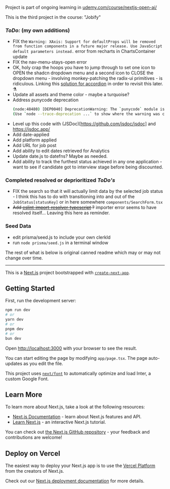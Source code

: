 Project is part of ongoing learning in [udemy.com/course/nextjs-open-ai/](udemy.com/course/nextjs-open-ai/)

This is the third project in the course: "Jobify"

### *ToDo:* (my own additions)

- FIX the `Warning: XAxis: Support for defaultProps will be removed from function components in a future major release. Use JavaScript default parameters instead.` error from recharts in ChartsContainer update
- FIX the nav-menu-stays-open error
- OK, holy crap the hoops you have to jump through to set one icon to OPEN the shadcn dropdown menu and a second icon to CLOSE the dropdown menu - involving monkey-patching the radix-ui primitives - is ridiculous. Linking this [solution for accordion](https://github.com/shadcn-ui/ui/issues/1133) in order to revisit this later. :alembic:
- Update all assets and theme color - maybe a turquoise?
- Address punycode deprecation
  ```sh
  (node:48480) [DEP0040] DeprecationWarning: The `punycode` module is deprecated. Please use a userland alternative instead.
  (Use `node --trace-deprecation ...` to show where the warning was created)
  ```
- Level up this code with (JSDoc)[https://github.com/jsdoc/jsdoc] and https://jsdoc.app/ 
- Add date-applied
- Add platform applied
- Add URL for job post
- Add ability to edit dates retrieved for Analytics
- Update date.js to datefns? Maybe as needed.
- Add ability to track the furthest status achieved in any one application - want to see if candidate got to interview stage before being discounted.

### Completed resolved or deprioritized *ToDo's*
- FIX the search so that it will actually limit data by the selected job status - I think this has to do with transitioning into and out of the `JobStatus[statusKey]` or in here somewhere `components/SearchForm.tsx`
- ~~Add [eslint-import-resolver-typescript](https://www.npmjs.com/package/eslint-import-resolver-typescript) ?~~ importer error seems to have resolved itself... Leaving this here as reminder.

### Seed Data

- edit prisma/seed.js to include your own clerkId
- run `node prisma/seed.js` in a terminal window

The rest of what is below is original canned readme which may or may not change over time.

---

This is a [Next.js](https://nextjs.org/) project bootstrapped with [`create-next-app`](https://github.com/vercel/next.js/tree/canary/packages/create-next-app).

## Getting Started

First, run the development server:

```bash
npm run dev
# or
yarn dev
# or
pnpm dev
# or
bun dev
```

Open [http://localhost:3000](http://localhost:3000) with your browser to see the result.

You can start editing the page by modifying `app/page.tsx`. The page auto-updates as you edit the file.

This project uses [`next/font`](https://nextjs.org/docs/basic-features/font-optimization) to automatically optimize and load Inter, a custom Google Font.

## Learn More

To learn more about Next.js, take a look at the following resources:

- [Next.js Documentation](https://nextjs.org/docs) - learn about Next.js features and API.
- [Learn Next.js](https://nextjs.org/learn) - an interactive Next.js tutorial.

You can check out [the Next.js GitHub repository](https://github.com/vercel/next.js/) - your feedback and contributions are welcome!

## Deploy on Vercel

The easiest way to deploy your Next.js app is to use the [Vercel Platform](https://vercel.com/new?utm_medium=default-template&filter=next.js&utm_source=create-next-app&utm_campaign=create-next-app-readme) from the creators of Next.js.

Check out our [Next.js deployment documentation](https://nextjs.org/docs/deployment) for more details.
